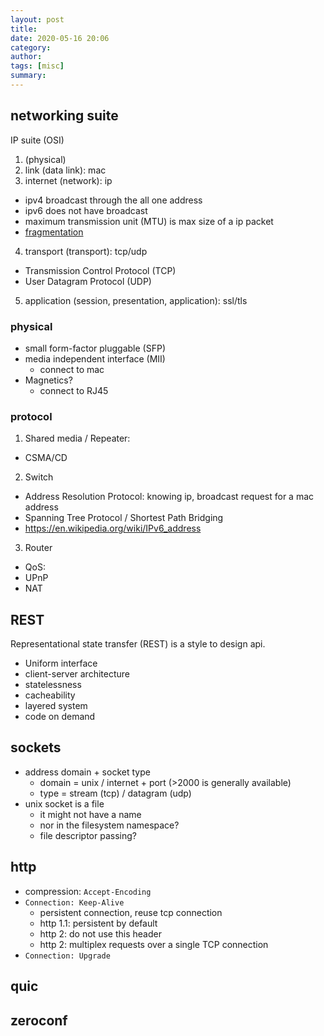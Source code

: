 ```yaml
---
layout: post
title: 
date: 2020-05-16 20:06
category: 
author: 
tags: [misc]
summary: 
---
```


## networking suite

IP suite (OSI)

1. (physical)
2. link (data link): mac
3. internet (network): ip
  * ipv4 broadcast through the all one address
  * ipv6 does not have broadcast
  * maximum transmission unit (MTU) is max size of a ip packet
  * [fragmentation](https://blog.cloudflare.com/ip-fragmentation-is-broken/)
4. transport (transport): tcp/udp
  * Transmission Control Protocol (TCP)
  * User Datagram Protocol (UDP)
5. application (session, presentation, application): ssl/tls

### physical

* small form-factor pluggable (SFP)
* media independent interface (MII)
  * connect to mac
* Magnetics?
  * connect to RJ45

### protocol

1. Shared media / Repeater: 
  * CSMA/CD
2. Switch
  * Address Resolution Protocol: knowing ip, broadcast request for a mac address
  * Spanning Tree Protocol / Shortest Path Bridging
  * https://en.wikipedia.org/wiki/IPv6_address
3. Router
  * QoS:
  * UPnP
  * NAT

## REST

Representational state transfer (REST) is a style to design api.

* Uniform interface
* client-server architecture
* statelessness
* cacheability
* layered system
* code on demand

## sockets

* address domain + socket type
  * domain = unix / internet + port (>2000 is generally available)
  * type = stream (tcp) / datagram (udp)
* unix socket is a file
  * it might not have a name
  * nor in the filesystem namespace?
  * file descriptor passing?

## http

* compression: `Accept-Encoding`
* `Connection: Keep-Alive`
  * persistent connection, reuse tcp connection
  * http 1.1: persistent by default
  * http 2: do not use this header
  * http 2: multiplex requests over a single TCP connection
* `Connection: Upgrade`

## quic

## zeroconf
